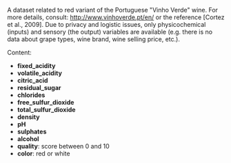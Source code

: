 A dataset related to red variant of the Portuguese "Vinho Verde" wine. For more details, consult: http://www.vinhoverde.pt/en/ or the reference [Cortez et al., 2009].  Due to privacy and logistic issues, only physicochemical (inputs) and sensory (the output) variables are available (e.g. there is no data about grape types, wine brand, wine selling price, etc.).

Content:
* **fixed_acidity**
* **volatile_acidity**
* **citric_acid**
* **residual_sugar**
* **chlorides**
* **free_sulfur_dioxide**
* **total_sulfur_dioxide**
* **density**
* **pH**
* **sulphates**
* **alcohol**
* **quality**: score between 0 and 10
* **color**: red or white
